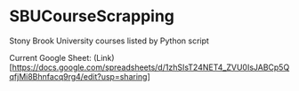 # SBUCourseScrapping

Stony Brook University courses listed by Python script

Current Google Sheet: (Link)[https://docs.google.com/spreadsheets/d/1zhSIsT24NET4_ZVU0IsJABCp5QqfjMi8Bhnfacq9rg4/edit?usp=sharing]
